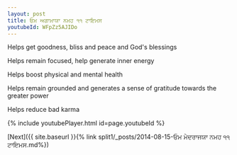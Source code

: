 ```yaml
---
layout: post
title: ਓਮ ਅਗਾਮਾਯਾ ਨਮਹ ੧੧ ਟਾਇਮਸ
youtubeId: WFpZz5AJIDo
---
```

 
 
Helps get goodness, bliss and peace and God's blessings
 
Helps remain focused, help generate inner energy 
 
Helps boost physical and mental health 
 
Helps remain grounded and generates a sense of gratitude towards the greater power 
 
Helps reduce bad karma
 
 
 
 


{% include youtubePlayer.html id=page.youtubeId %}
 
[Next]({{ site.baseurl }}{% link  split1/_posts/2014-08-15-ਓਮ ਮੇਦਰਾਜਯਾ ਨਮਹ ੧੧ ਟਾਇਮਸ.md%})
 
